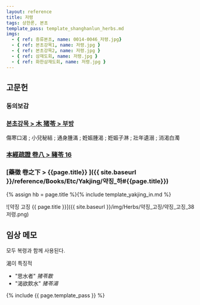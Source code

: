 ```yaml
---
layout: reference
title: 저령
tags: 상한론, 본초
template_pass: template_shanghanlun_herbs.md
imgs:
  - { ref: 증류본초, name: 0014-0046_저령.jpg}
  - { ref: 본초강목1, name: 저령.jpg }
  - { ref: 본초강목2, name: 저령.jpg }
  - { ref: 삼재도회, name: 저령.jpg }
  - { ref: 화한삼재도회, name: 저령.jpg }
---
```


## 고문헌

### 동의보감


### [본초강목 > 木	猪苓 > 부방]()

傷寒口渴 ; 小兒秘結 ; 通身腫滿 ; 姙娠腫渴 ; 姙娠子淋 ; 壯年遺溺 ; 消渴白濁

### [本經疏證 卷八 > 豬苓 16](https://mediclassics.kr/books/154/volume/8/#content_115)

### [藥徵 卷之下 > {{page.title}} ]({{ site.baseurl }}/reference/Books/Etc/Yakjing/약징_하#{{page.title}})

{% assign hb = page.title %}{% include template_yakjing_in.md %}

![약징 고징 {{ page.title }}]({{ site.baseurl }}/img/Herbs/약징_고징/약징_고징_38저령.png)


## 임상 메모

모두 복령과 함께 사용된다.

渴이 특징적
* "思水者" _猪苓散_
* "渴欲飮水" _猪苓湯_



{% include {{ page.template_pass }} %}
